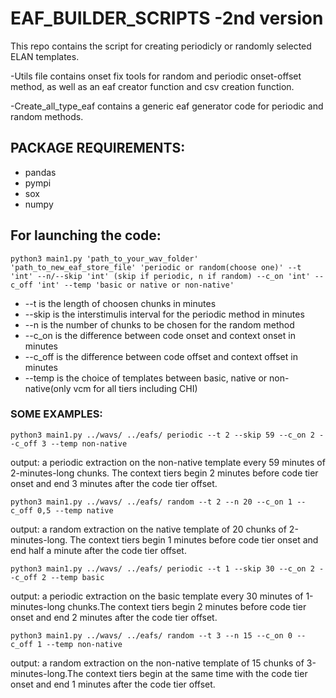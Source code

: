 # EAF_BUILDER_SCRIPTS -2nd version

This repo contains the script for creating periodicly or randomly selected ELAN templates.

-Utils file contains onset fix tools for random and periodic onset-offset method, as well as an eaf creator function and csv creation function.

-Create_all_type_eaf contains a generic eaf generator code for periodic and random methods.

## PACKAGE REQUIREMENTS:

* pandas
* pympi
* sox
* numpy

## For launching the code:

	python3 main1.py 'path_to_your_wav_folder' 'path_to_new_eaf_store_file' 'periodic or random(choose one)' --t 'int' --n/--skip 'int' (skip if periodic, n if random) --c_on 'int' --c_off 'int' --temp 'basic or native or non-native'

* --t is the length of choosen chunks in minutes
* --skip is the interstimulis interval for the periodic method in minutes
* --n is the number of chunks to be chosen for the random method
* --c_on is the difference between code onset and context onset in minutes
* --c_off is the difference between code offset and context offset in minutes
* --temp is the choice of templates between basic, native or non-native(only vcm for all tiers including CHI)

### SOME EXAMPLES:

	python3 main1.py ../wavs/ ../eafs/ periodic --t 2 --skip 59 --c_on 2 --c_off 3 --temp non-native
output: a periodic extraction on the non-native template every 59 minutes of 2-minutes-long chunks. The context tiers begin 2 minutes before code tier onset and end 3 minutes after the code tier offset.

	python3 main1.py ../wavs/ ../eafs/ random --t 2 --n 20 --c_on 1 --c_off 0,5 --temp native
output: a random extraction on the native template of 20 chunks of 2-minutes-long. The context tiers begin 1 minutes before code tier onset and end half a minute after the code tier offset.

	python3 main1.py ../wavs/ ../eafs/ periodic --t 1 --skip 30 --c_on 2 --c_off 2 --temp basic
output: a periodic extraction on the basic template every 30 minutes of 1-minutes-long chunks.The context tiers begin 2 minutes before code tier onset and end 2 minutes after the code tier offset.

	python3 main1.py ../wavs/ ../eafs/ random --t 3 --n 15 --c_on 0 --c_off 1 --temp non-native
output: a random extraction on the non-native template of 15 chunks of 3-minutes-long.The context tiers begin at the same time with the code tier onset and end 1 minutes after the code tier offset.
